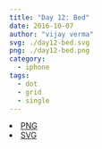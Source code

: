 ```yaml
---
title: "Day 12: Bed"
date: 2016-10-07
author: "vijay verma"
svg: ./day12-bed.svg
png: ./day12-bed.png
category:
  - iphone
tags:
  - dot
  - grid
  - single
---
```

<li><a href="./day12-bed.png" download className="btn-png">PNG</a></li>
<li><a href="./day12-bed.svg" download className="btn-svg">SVG</a></li>
